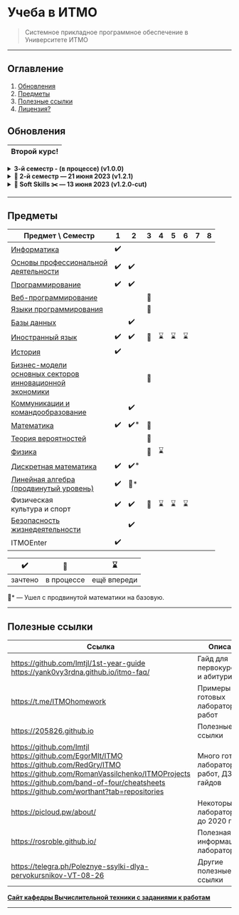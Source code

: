 # Учеба в ИТМО

> Системное прикладное программное обеспечение в Университете ИТМО

---

## Оглавление
1. [Обновления](#updates)
2. [Предметы](#disciplines)
3. [Полезные ссылки](#links)
4. [Лицензия?](#license)

## Обновления <a name="updates"></a>

|<strong>Второй курс!</strong>|
|---|
<details>
    <summary><b>3-й семестр - (в процессе) (v1.0.0)</b></summary>

> Добавлены учебные материалы и лабораторные работы по следующим дисциплинам:
> Веб-Программирование
> ЯПи
> Теория вероятностей
> Иностранный язык
> Физика
> Математика
> Бизнес-модели основных секторов инновационной экономики
</details>

<details>
  <summary><b>🔔 2-й семестр — 21 июня 2023 (v1.2.1)</b></summary>

> Добавлены учебные материалы и лабораторные работы за второй семестр:
> - ОПД
> - Программирование
> - Базы данных
> - Иностранный язык
> - Математика (базовый)
> - Дискретная математика (базовый)
</details>

<details>
  <summary><b>🔔 Soft Skills ✂️ — 13 июня 2023 (v1.2.0-cut)</b></summary>

> Удалены материалы по общеуниверситетским предметам:
> - КиК: тесты, рабочая тетрадь;
> - БЖД: тесты;
</details>

---

## Предметы <a name="disciplines"></a>

| Предмет \ Семестр                          | 1   | 2   | 3   | 4   | 5   | 6   | 7   | 8   |
| ---                                        | --- | --- | --- | --- | --- | --- | --- | --- |
| [Информатика]()                                | :heavy_check_mark: |  |  |  |  |  |  |  |
| [Основы профессиональной<br>деятельности](./1-2%20опд)    | :heavy_check_mark: | :heavy_check_mark: |  |  |  |  |  |  |
| [Программирование](./1-2%20программирование)                           | :heavy_check_mark: | :heavy_check_mark: |  |  |  |  |  |  |
| [Веб-программирование](./3%20веб)                           |  |  | :construction: |  |  |  |  |  |
| [Языки программирования](./3%20япы)                           |  |  | :construction: |  |  |  |  |  |
| [Базы данных](./2%20базы%20данных)                                |  | :heavy_check_mark: |  |  |  |  |  |  |
| [Иностранный язык](./1-6%20английский%20язык)                           | :heavy_check_mark: | :heavy_check_mark: | :construction: | :hourglass: | :hourglass: | :hourglass: | | |
| [История](./1%20история)                                    | :heavy_check_mark: |  |  |  |  |  |  |  |
| [Бизнес-модели<br>основных секторов<br>инновационной<br>экономики](./3%20бмосиэ)                                    |  |  | :construction: |  |  |  |  |  |
| [Коммуникации и<br>командообразование](./2%20кик)       |  | :heavy_check_mark: |  |  |  |  |  |  |
| [Математика](./1-3%20математика)                                 | :heavy_check_mark: | :heavy_check_mark:* | :construction: |  |  |  |  |  |
| [Теория вероятностей](./3%20теорвер)                                 |  |  | :construction: |  |  |  |  |  |
| [Физика](./3-4%20физика)                                 |  |  | :construction: | :hourglass: |  |  |  |  |
| [Дискретная математика](./1-2%20дискретная%20математика)                      | :heavy_check_mark: | :heavy_check_mark:* |  |  |  |  |  |  |
| [Линейная алгебра<br>(продвинутый уровень)](./1-2%20линейная%20алгебра)  | :heavy_check_mark: | :walking:* |  |  |  |  |  |  |
| Физическая<br>культура и спорт             | :heavy_check_mark: | :heavy_check_mark: | :construction: | :hourglass: | :hourglass: | :hourglass: | | |
| [Безопасность<br>жизнедеятельности](./2%20бжд)          |  | :heavy_check_mark: |  |  |  |  |  |  |
| ITMOEnter                                  | :heavy_check_mark: |  |  |  |  |  |  |  |

| :heavy_check_mark: | :construction: | :hourglass: |
| ---                | ---            | ---         |
| зачтено            | в процессе     | ещё впереди |

:walking:* — Ушел с продвинутой математики на базовую.

---

## Полезные ссылки <a name="links"></a>

| Ссылка | Описание |
| --- | --- |
| https://github.com/Imtjl/1st-year-guide <br> https://yank0vy3rdna.github.io/itmo-faq/ | Гайд для первокурсников и абитуриентов |
| https://t.me/ITMOhomework | Примеры готовых лабораторных работ |
| https://205826.github.io | Полезные ссылки |
| https://github.com/Imtjl <br> https://github.com/EgorMIt/ITMO <br> https://github.com/RedGry/ITMO <br> https://github.com/RomanVassilchenko/ITMOProjects <br> https://github.com/band-of-four/cheatsheets <br> https://github.com/worthant?tab=repositories | Много готовых лабораторных работ, ДЗ и гайдов |
| https://picloud.pw/about/ | Некоторые ДЗ и лабораторные до 2020 года |
| https://rosroble.github.io/ | Полезная информация по лабораторным |
| https://telegra.ph/Poleznye-ssylki-dlya-pervokursnikov-VT-08-26 | Другие полезные ссылки |

[**Сайт кафедры Вычислительной техники с заданиями к работам**](https://se.ifmo.ru)

---
